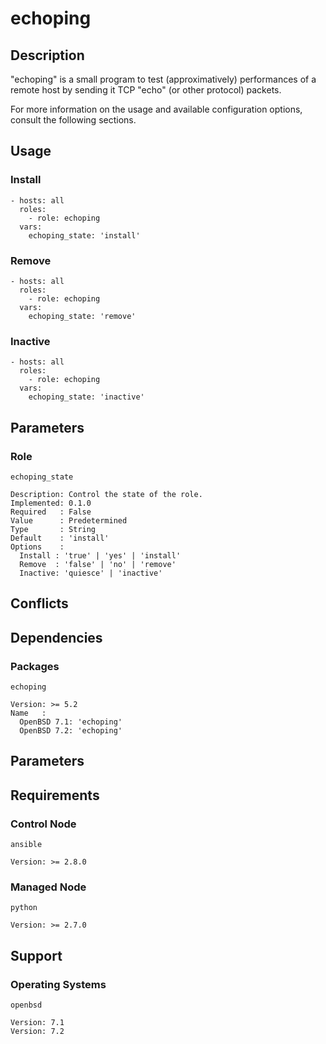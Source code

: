 # echoping

## Description

"echoping" is a small program to test (approximatively) performances of a remote
host by sending it TCP "echo" (or other protocol) packets.

For more information on the usage and available configuration options,
consult the following sections.

## Usage

### Install

```
- hosts: all
  roles:
    - role: echoping
  vars:
    echoping_state: 'install'
```

### Remove

```
- hosts: all
  roles:
    - role: echoping
  vars:
    echoping_state: 'remove'
```

### Inactive

```
- hosts: all
  roles:
    - role: echoping
  vars:
    echoping_state: 'inactive'
```

## Parameters

### Role

`echoping_state`

    Description: Control the state of the role.
    Implemented: 0.1.0
    Required   : False
    Value      : Predetermined
    Type       : String
    Default    : 'install'
    Options    :
      Install : 'true' | 'yes' | 'install'
      Remove  : 'false' | 'no' | 'remove'
      Inactive: 'quiesce' | 'inactive'

## Conflicts

## Dependencies

### Packages

`echoping`

    Version: >= 5.2
    Name   :
      OpenBSD 7.1: 'echoping'
      OpenBSD 7.2: 'echoping'

## Parameters

## Requirements

### Control Node

`ansible`

    Version: >= 2.8.0

### Managed Node

`python`

    Version: >= 2.7.0

## Support

### Operating Systems

`openbsd`

    Version: 7.1
    Version: 7.2
